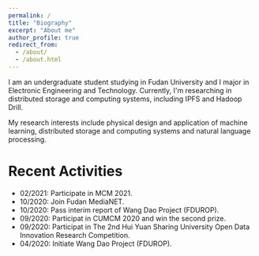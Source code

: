 ```yaml
---
permalink: /
title: "Biography"
excerpt: "About me"
author_profile: true
redirect_from: 
  - /about/
  - /about.html
---
```


I am an undergraduate student studying in Fudan University and I major in Electronic Engineering and Technology. Currently, I'm researching in distributed storage and computing systems, including IPFS and Hadoop Drill.

My research interests include physical design and application of machine learning, distributed storage and computing systems and natural language processing.

Recent Activities
======

* 02/2021: Participate in MCM 2021.
* 10/2020: Join Fudan MediaNET.
* 10/2020: Pass interim report of Wang Dao Project (FDUROP).
* 09/2020: Participat in CUMCM 2020 and win the second prize.
* 09/2020: Participat in The 2nd Hui Yuan Sharing University Open Data Innovation Research Competition.
* 04/2020: Initiate Wang Dao Project (FDUROP).
